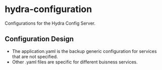 # hydra-configuration
Configurations for the Hydra Config Server.


## Configuration Design
- The application.yaml is the backup generic configuration for services that are not specified.
- Other .yaml files are specific for different buisness services.
